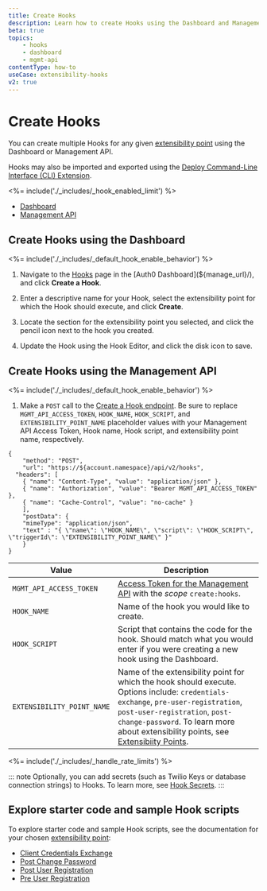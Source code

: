 ```yaml
---
title: Create Hooks
description: Learn how to create Hooks using the Dashboard and Management API. Hooks may also be imported and exported using the Auth0 Deploy Command-Line Interface (CLI) tool.
beta: true
topics:
    - hooks
    - dashboard
    - mgmt-api
contentType: how-to
useCase: extensibility-hooks
v2: true
---
```


# Create Hooks

You can create multiple Hooks for any given [extensibility point](/hooks/extensibility-points) using the Dashboard or Management API.

Hooks may also be imported and exported using the [Deploy Command-Line Interface (CLI) Extension](/extensions/deploy-cli).

<%= include('./_includes/_hook_enabled_limit') %>

<div class="code-picker">
  <div class="languages-bar">
    <ul>
      <li><a href="#dashboard" data-toggle="tab">Dashboard</a></li>
      <li><a href="#mgmt-api" data-toggle="tab">Management API</a></li>
    </ul>
  </div>
  <div class="tab-content">
    <div id="dashboard" class="tab-pane active">

## Create Hooks using the Dashboard

<%= include('./_includes/_default_hook_enable_behavior') %> 

1. Navigate to the [Hooks](${manage_url}/#/hooks) page in the [Auth0 Dashboard](${manage_url}/), and click **Create a Hook**.
2. Enter a descriptive name for your Hook, select the extensibility point for which the Hook should execute, and click **Create**.
3. Locate the section for the extensibility point you selected, and click the pencil icon next to the hook you created.
4. Update the Hook using the Hook Editor, and click the disk icon to save.

    </div>
    <div id="mgmt-api" class="tab-pane">

## Create Hooks using the Management API

<%= include('./_includes/_default_hook_enable_behavior') %> 

1. Make a `POST` call to the [Create a Hook endpoint](/api/management/v2/#!/Hooks/post_hooks). Be sure to replace `MGMT_API_ACCESS_TOKEN`, `HOOK_NAME`, `HOOK_SCRIPT`, and `EXTENSIBILITY_POINT_NAME` placeholder values with your Management API Access Token, Hook name, Hook script, and extensibility point name, respectively.

```har
{
	"method": "POST",
	"url": "https://${account.namespace}/api/v2/hooks",
  "headers": [
  	{ "name": "Content-Type", "value": "application/json" },
  	{ "name": "Authorization", "value": "Bearer MGMT_API_ACCESS_TOKEN" },
  	{ "name": "Cache-Control", "value": "no-cache" }
	],
	"postData": {
    "mimeType": "application/json",
    "text" : "{ \"name\": \"HOOK_NAME\", \"script\": \"HOOK_SCRIPT\", \"triggerId\": \"EXTENSIBILITY_POINT_NAME\" }"
	}
}
```

| **Value** | **Description** |
| - | - |
| `MGMT_API_ACCESS_TOKEN`  | [Access Token for the Management API](/api/management/v2/tokens) with the <dfn data-key="scope">scope</dfn> `create:hooks`. |
| `HOOK_NAME` | Name of the hook you would like to create. |
| `HOOK_SCRIPT` | Script that contains the code for the hook. Should match what you would enter if you were creating a new hook using the Dashboard. |
| `EXTENSIBILITY_POINT_NAME` | Name of the extensibility point for which the hook should execute. Options include: `credentials-exchange`, `pre-user-registration`, `post-user-registration`, `post-change-password`. To learn more about extensibility points, see [Extensibiity Points](/hooks/extensibility-points). |

</div>
  </div>
</div>

<%= include('./_includes/_handle_rate_limits') %>

::: note
Optionally, you can add secrets (such as Twilio Keys or database connection strings) to Hooks. To learn more, see [Hook Secrets](/hooks/secrets).
:::

## Explore starter code and sample Hook scripts

To explore starter code and sample Hook scripts, see the documentation for your chosen [extensibility point](/hooks/extensibility-points):

* [Client Credentials Exchange](/hooks/extensibility-points/client-credentials-exchange)
* [Post Change Password](/hooks/extensibility-points/post-change-password)
* [Post User Registration](/hooks/extensibility-points/post-user-registration)
* [Pre User Registration](/hooks/extensibility-points/pre-user-registration)

